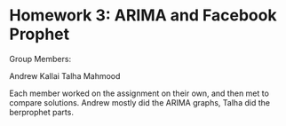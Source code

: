 # Homework 3: ARIMA and Facebook Prophet
Group Members: 

Andrew Kallai
Talha Mahmood

Each member worked on the assignment on their own, and then met to compare solutions.
Andrew mostly did the ARIMA graphs, Talha did the berprophet parts.
